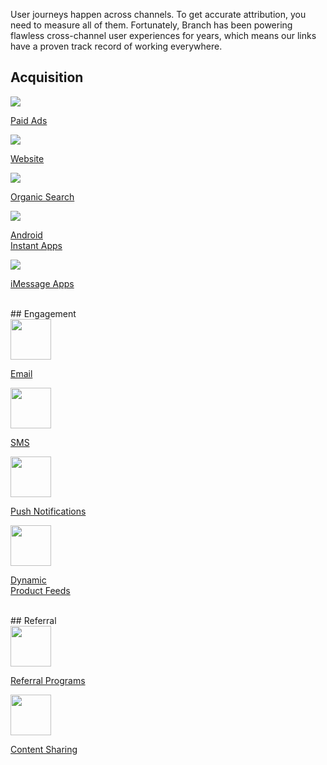 User journeys happen across channels. To get accurate attribution, you need to measure all of them. Fortunately, Branch has been powering flawless cross-channel user experiences for years, which means our links have a proven track record of working everywhere.

## Acquisition
<div class="main-nav">
  <!-- Acquisition -->
  <div class="nav-wrap flex-wrap">
    <a href="/pages/deep-linked-ads/branch-universal-ads">
      <img src="../../../img/pages/channels/paid-ads.png"/>
      <p>Paid Ads</p>
    </a>
    <a href="/pages/web/branch-web-solutions">
      <img src="../../../img/pages/channels/website.png"/>
      <p>Website</p>
    </a>
    <a href="/pages/organic-search/branch-organic-search">
      <img src="../../../img/pages/channels/organic.png"/>
      <p>Organic Search</p>
    </a>
		<a href="/pages/app-to-app/android-instant-apps">
      <img src="../../../img/pages/channels/instant-app.png"/>
      <p>Android<br/>Instant Apps</p>
    </a>
		<a href="/pages/app-to-app/imessage-apps">
      <img src="../../../img/pages/channels/imessage.png"/>
      <p>iMessage Apps</p>
    </a>
  </div>
</div>
  <!--/ Acquisition -->
<br/>
  <!-- Engagement -->
## Engagement
<div class="main-nav">
  <div class="nav-wrap flex-wrap">
  <a href="/pages/emails/universal-email">
    <img src="../../../img/pages/channels/email.png" height:"65" width="65"/>
    <p>Email</p>
  </a>
	<a href="/pages/sms/vibes">
		<img src="../../../img/pages/channels/sms.png" height:"65" width="65"/>
		<p>SMS</p>
	</a>
  <a href="/pages/advance/push-notifications">
    <img src="../../../img/pages/channels/push-notifications.png" height:"65" width="65"/>
    <p>Push Notifications</p>
  </a>
	<a href="/pages/deep-linked-ads/dynamic-product-feeds">
    <img src="../../../img/pages/channels/product-feed.png" height:"65" width="65"/>
    <p>Dynamic<br/>Product Feeds</p>
  </a>
  </div>
</div>
  <!--/ Engagement -->
<br/>
  <!-- Referral -->
## Referral
<div class="main-nav">
	<div class="nav-wrap flex-wrap">
  <a href="/pages/viral/referrals">
    <img src="../../../img/pages/channels/referral.png" height:"65" width="65"/>
    <p>Referral Programs</p>
  </a>
	<a href="/pages/viral/content-sharing">
		<img src="../../../img/pages/channels/content-sharing.png" height:"65" width="65"/>
		<p>Content Sharing</p>
	</a>
</div>
</div>
  <!--/ Referral -->
